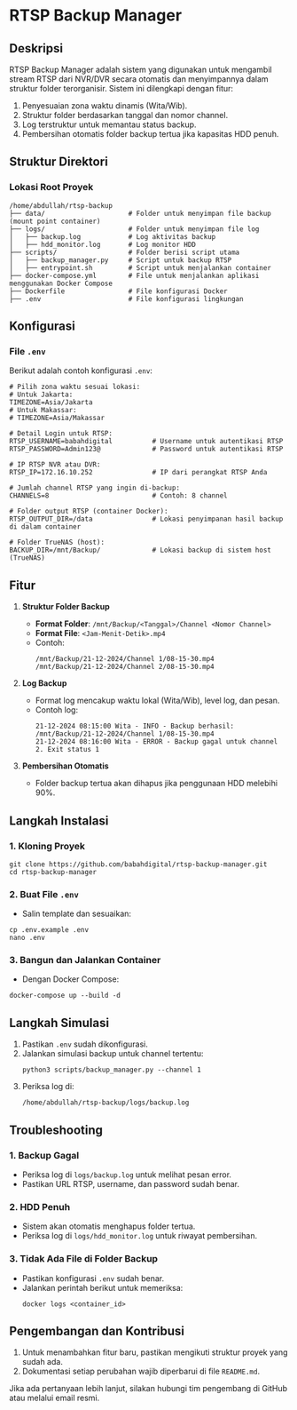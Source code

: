 RTSP Backup Manager
====================

Deskripsi
---------
RTSP Backup Manager adalah sistem yang digunakan untuk mengambil stream RTSP dari NVR/DVR secara otomatis dan menyimpannya dalam struktur folder terorganisir. Sistem ini dilengkapi dengan fitur:
1. Penyesuaian zona waktu dinamis (Wita/Wib).
2. Struktur folder berdasarkan tanggal dan nomor channel.
3. Log terstruktur untuk memantau status backup.
4. Pembersihan otomatis folder backup tertua jika kapasitas HDD penuh.

Struktur Direktori
------------------
### Lokasi Root Proyek
```
/home/abdullah/rtsp-backup
├── data/                     # Folder untuk menyimpan file backup (mount point container)
├── logs/                     # Folder untuk menyimpan file log
│   ├── backup.log            # Log aktivitas backup
│   ├── hdd_monitor.log       # Log monitor HDD
├── scripts/                  # Folder berisi script utama
│   ├── backup_manager.py     # Script untuk backup RTSP
│   ├── entrypoint.sh         # Script untuk menjalankan container
├── docker-compose.yml        # File untuk menjalankan aplikasi menggunakan Docker Compose
├── Dockerfile                # File konfigurasi Docker
├── .env                      # File konfigurasi lingkungan
```

Konfigurasi
-----------
### File `.env`
Berikut adalah contoh konfigurasi `.env`:
```
# Pilih zona waktu sesuai lokasi:
# Untuk Jakarta:
TIMEZONE=Asia/Jakarta
# Untuk Makassar:
# TIMEZONE=Asia/Makassar

# Detail Login untuk RTSP:
RTSP_USERNAME=babahdigital          # Username untuk autentikasi RTSP
RTSP_PASSWORD=Admin123@             # Password untuk autentikasi RTSP

# IP RTSP NVR atau DVR:
RTSP_IP=172.16.10.252               # IP dari perangkat RTSP Anda

# Jumlah channel RTSP yang ingin di-backup:
CHANNELS=8                          # Contoh: 8 channel

# Folder output RTSP (container Docker):
RTSP_OUTPUT_DIR=/data               # Lokasi penyimpanan hasil backup di dalam container

# Folder TrueNAS (host):
BACKUP_DIR=/mnt/Backup/             # Lokasi backup di sistem host (TrueNAS)
```

Fitur
-----
1. **Struktur Folder Backup**
   - **Format Folder**: `/mnt/Backup/<Tanggal>/Channel <Nomor Channel>`
   - **Format File**: `<Jam-Menit-Detik>.mp4`
   - Contoh:
     ```
     /mnt/Backup/21-12-2024/Channel 1/08-15-30.mp4
     /mnt/Backup/21-12-2024/Channel 2/08-15-30.mp4
     ```

2. **Log Backup**
   - Format log mencakup waktu lokal (Wita/Wib), level log, dan pesan.
   - Contoh log:
     ```
     21-12-2024 08:15:00 Wita - INFO - Backup berhasil: /mnt/Backup/21-12-2024/Channel 1/08-15-30.mp4
     21-12-2024 08:16:00 Wita - ERROR - Backup gagal untuk channel 2. Exit status 1
     ```

3. **Pembersihan Otomatis**
   - Folder backup tertua akan dihapus jika penggunaan HDD melebihi 90%.

Langkah Instalasi
-----------------
### 1. Kloning Proyek
```
git clone https://github.com/babahdigital/rtsp-backup-manager.git
cd rtsp-backup-manager
```

### 2. Buat File `.env`
- Salin template dan sesuaikan:
```
cp .env.example .env
nano .env
```

### 3. Bangun dan Jalankan Container
- Dengan Docker Compose:
```
docker-compose up --build -d
```

Langkah Simulasi
----------------
1. Pastikan `.env` sudah dikonfigurasi.
2. Jalankan simulasi backup untuk channel tertentu:
   ```
   python3 scripts/backup_manager.py --channel 1
   ```
3. Periksa log di:
   ```
   /home/abdullah/rtsp-backup/logs/backup.log
   ```

Troubleshooting
---------------
### 1. Backup Gagal
- Periksa log di `logs/backup.log` untuk melihat pesan error.
- Pastikan URL RTSP, username, dan password sudah benar.

### 2. HDD Penuh
- Sistem akan otomatis menghapus folder tertua.
- Periksa log di `logs/hdd_monitor.log` untuk riwayat pembersihan.

### 3. Tidak Ada File di Folder Backup
- Pastikan konfigurasi `.env` sudah benar.
- Jalankan perintah berikut untuk memeriksa:
   ```
   docker logs <container_id>
   ```

Pengembangan dan Kontribusi
---------------------------
1. Untuk menambahkan fitur baru, pastikan mengikuti struktur proyek yang sudah ada.
2. Dokumentasi setiap perubahan wajib diperbarui di file `README.md`.

Jika ada pertanyaan lebih lanjut, silakan hubungi tim pengembang di GitHub atau melalui email resmi.
